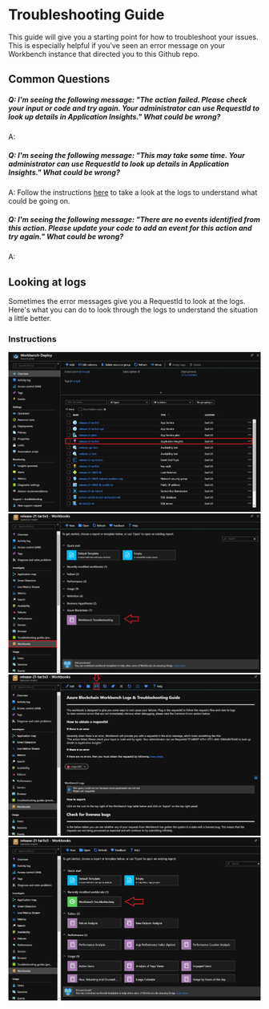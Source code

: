 # Troubleshooting Guide

This guide will give you a starting point for how to troubleshoot your issues. This is especially helpful if you've seen an error message on your Workbench instance that directed you to this Github repo.

## Common Questions
##### Q: I'm seeing the following message: <i>"The action failed. Please check your input or code and try again. Your administrator can use RequestId <request id> to look up details in Application Insights."</i> What could be wrong?

A: <INSERT HERE>

##### Q: I'm seeing the following message: <i>"This may take some time. Your administrator can use RequestId <request id> to look up details in Application Insights."</i> What could be wrong?

A: Follow the instructions [here](#logs) to take a look at the logs to understand what could be going on.

##### Q: I'm seeing the following message: <i>"There are no events identified from this action. Please update your code to add an event for this action and try again."</i> What could be wrong?

A: <INSERT HERE>

## <a name="logs"> Looking at logs </a>
Sometimes the error messages give you a RequestId to look at the logs. Here's what you can do to look through the logs to understand the   situation a little better.

### Instructions 
![Alt text](/Screenshots/Instructions_Resource_Group.png?raw=true "Instructions Resource Group")
![Alt text](/Screenshots/Instructions_Application_Insights_Workbooks.png?raw=true "Instructions Workbooks list")
![Alt text](/Screenshots/Instructions_Application_Insights_Blockchain_Workbook_Instance.png?raw=true "Instructions Blockchain Workbook Instance")
![Alt text](/Screenshots/Instructions_Application_Insights_Workbooks_Saved.png?raw=true "Instructions Workbooks Instance Saved")
